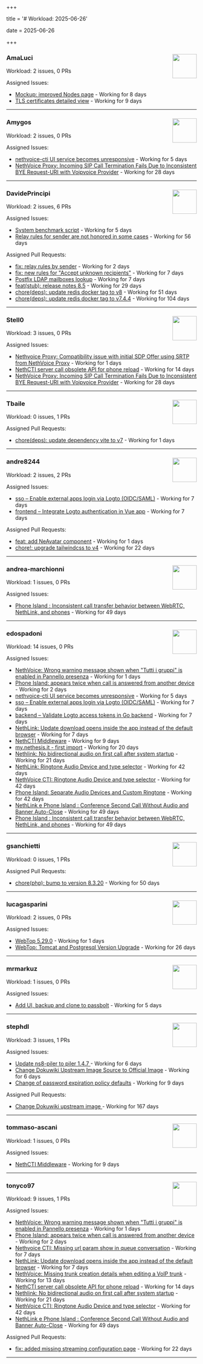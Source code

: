 +++

title = '# Workload: 2025-06-26'

date = 2025-06-26

+++

### AmaLuci <img src='https://avatars.githubusercontent.com/u/166636295?v=4&s=64' width='64' height='64' style='float:right;' /> ###
Workload: 2 issues, 0 PRs


Assigned Issues:
- [Mockup: improved Nodes page](https://github.com/NethServer/dev/issues/7507) - Working for 8 days
- [TLS certificates detailed view](https://github.com/NethServer/dev/issues/7505) - Working for 9 days
---

### Amygos <img src='https://avatars.githubusercontent.com/u/510232?v=4&s=64' width='64' height='64' style='float:right;' /> ###
Workload: 2 issues, 0 PRs


Assigned Issues:
- [nethvoice-cti UI service becomes unresponsive](https://github.com/NethServer/dev/issues/7517) - Working for 5 days
- [NethVoice Proxy: Incoming SIP Call Termination Fails Due to Inconsistent BYE Request-URI with Voipvoice Provider](https://github.com/NethServer/dev/issues/7485) - Working for 28 days
---

### DavidePrincipi <img src='https://avatars.githubusercontent.com/u/2920838?v=4&s=64' width='64' height='64' style='float:right;' /> ###
Workload: 2 issues, 6 PRs


Assigned Issues:
- [System benchmark script](https://github.com/NethServer/dev/issues/7519) - Working for 5 days
- [Relay rules for sender are not honored in some cases](https://github.com/NethServer/dev/issues/7433) - Working for 56 days

Assigned Pull Requests:
- [fix: relay rules by sender](https://github.com/NethServer/ns8-mail/pull/186) - Working for 2 days
- [fix: new rules for "Accept unknown recipients"](https://github.com/NethServer/ns8-docs/pull/173) - Working for 7 days
- [Postfix LDAP mailboxes lookup](https://github.com/NethServer/ns8-mail/pull/184) - Working for 7 days
- [feat(stub): release notes 8.5](https://github.com/NethServer/ns8-docs/pull/168) - Working for 29 days
- [chore(deps): update redis docker tag to v8](https://github.com/NethServer/ns8-core/pull/874) - Working for 51 days
- [chore(deps): update redis docker tag to v7.4.4](https://github.com/NethServer/ns8-core/pull/830) - Working for 104 days
---

### Stell0 <img src='https://avatars.githubusercontent.com/u/4547897?v=4&s=64' width='64' height='64' style='float:right;' /> ###
Workload: 3 issues, 0 PRs


Assigned Issues:
- [Nethvoice Proxy: Compatibility issue with initial SDP Offer using SRTP from NethVoice Proxy](https://github.com/NethServer/dev/issues/7524) - Working for 1 days
- [NethCTI server call obsolete API for phone reload](https://github.com/NethServer/dev/issues/7499) - Working for 14 days
- [NethVoice Proxy: Incoming SIP Call Termination Fails Due to Inconsistent BYE Request-URI with Voipvoice Provider](https://github.com/NethServer/dev/issues/7485) - Working for 28 days
---

### Tbaile <img src='https://avatars.githubusercontent.com/u/8052641?v=4&s=64' width='64' height='64' style='float:right;' /> ###
Workload: 0 issues, 1 PRs


Assigned Pull Requests:
- [chore(deps): update dependency vite to v7](https://github.com/nethesis/parceler/pull/84) - Working for 1 days
---

### andre8244 <img src='https://avatars.githubusercontent.com/u/4612169?v=4&s=64' width='64' height='64' style='float:right;' /> ###
Workload: 2 issues, 2 PRs


Assigned Issues:
- [sso – Enable external apps login via Logto (OIDC/SAML)](https://github.com/NethServer/my/issues/5) - Working for 7 days
- [frontend – Integrate Logto authentication in Vue app](https://github.com/NethServer/my/issues/3) - Working for 7 days

Assigned Pull Requests:
- [feat: add NeAvatar component](https://github.com/nethesis/vue-components/pull/91) - Working for 1 days
- [chore!: upgrade tailwindcss to v4](https://github.com/NethServer/nethsecurity-ui/pull/570) - Working for 22 days
---

### andrea-marchionni <img src='https://avatars.githubusercontent.com/u/6448460?v=4&s=64' width='64' height='64' style='float:right;' /> ###
Workload: 1 issues, 0 PRs


Assigned Issues:
- [Phone Island : Inconsistent call transfer behavior between WebRTC, NethLink, and phones](https://github.com/NethServer/dev/issues/7444) - Working for 49 days
---

### edospadoni <img src='https://avatars.githubusercontent.com/u/6152486?v=4&s=64' width='64' height='64' style='float:right;' /> ###
Workload: 14 issues, 0 PRs


Assigned Issues:
- [NethVoice: Wrong warning message shown when "Tutti i gruppi" is enabled in Pannello presenza](https://github.com/NethServer/dev/issues/7523) - Working for 1 days
- [Phone Island: appears twice when call is answered from another device](https://github.com/NethServer/dev/issues/7521) - Working for 2 days
- [nethvoice-cti UI service becomes unresponsive](https://github.com/NethServer/dev/issues/7517) - Working for 5 days
- [sso – Enable external apps login via Logto (OIDC/SAML)](https://github.com/NethServer/my/issues/5) - Working for 7 days
- [backend – Validate Logto access tokens in Go backend](https://github.com/NethServer/my/issues/4) - Working for 7 days
- [NethLink: Update download opens inside the app instead of the default browser](https://github.com/NethServer/dev/issues/7511) - Working for 7 days
- [NethCTI Middleware](https://github.com/NethServer/dev/issues/7504) - Working for 9 days
- [my.nethesis.it - first import](https://github.com/NethServer/my/issues/1) - Working for 20 days
- [Nethlink: No bidirectional audio on first call after system startup](https://github.com/NethServer/dev/issues/7492) - Working for 21 days
- [NethLink: Ringtone Audio Device and type selector](https://github.com/NethServer/dev/issues/7460) - Working for 42 days
- [NethVoice CTI: Ringtone Audio Device and type selector](https://github.com/NethServer/dev/issues/7459) - Working for 42 days
- [Phone Island: Separate Audio Devices and Custom Ringtone](https://github.com/NethServer/dev/issues/7458) - Working for 42 days
- [NethLink e Phone Island : Conference Second Call Without Audio and Banner Auto-Close](https://github.com/NethServer/dev/issues/7446) - Working for 49 days
- [Phone Island : Inconsistent call transfer behavior between WebRTC, NethLink, and phones](https://github.com/NethServer/dev/issues/7444) - Working for 49 days
---

### gsanchietti <img src='https://avatars.githubusercontent.com/u/804596?v=4&s=64' width='64' height='64' style='float:right;' /> ###
Workload: 0 issues, 1 PRs


Assigned Pull Requests:
- [chore(php): bump to version 8.3.20](https://github.com/NethServer/ns8-webtop/pull/120) - Working for 50 days
---

### lucagasparini <img src='https://avatars.githubusercontent.com/u/11161326?v=4&s=64' width='64' height='64' style='float:right;' /> ###
Workload: 2 issues, 0 PRs


Assigned Issues:
- [WebTop 5.29.0](https://github.com/NethServer/dev/issues/7525) - Working for 1 days
- [WebTop: Tomcat and Postgresql Version Upgrade](https://github.com/NethServer/dev/issues/7489) - Working for 26 days
---

### mrmarkuz <img src='https://avatars.githubusercontent.com/u/31746411?v=4&s=64' width='64' height='64' style='float:right;' /> ###
Workload: 1 issues, 0 PRs


Assigned Issues:
- [Add UI, backup and clone to passbolt](https://github.com/NethServer/dev/issues/7518) - Working for 5 days
---

### stephdl <img src='https://avatars.githubusercontent.com/u/3164851?v=4&s=64' width='64' height='64' style='float:right;' /> ###
Workload: 3 issues, 1 PRs


Assigned Issues:
- [Update ns8-piler to piler 1.4.7 ](https://github.com/NethServer/dev/issues/7516) - Working for 6 days
- [Change Dokuwiki Upstream Image Source to Official Image](https://github.com/NethServer/dev/issues/7514) - Working for 6 days
- [Change of password expiration policy defaults](https://github.com/NethServer/dev/issues/7503) - Working for 9 days

Assigned Pull Requests:
- [Change Dokuwiki upstream image ](https://github.com/NethServer/ns8-dokuwiki/pull/37) - Working for 167 days
---

### tommaso-ascani <img src='https://avatars.githubusercontent.com/u/31596042?v=4&s=64' width='64' height='64' style='float:right;' /> ###
Workload: 1 issues, 0 PRs


Assigned Issues:
- [NethCTI Middleware](https://github.com/NethServer/dev/issues/7504) - Working for 9 days
---

### tonyco97 <img src='https://avatars.githubusercontent.com/u/36625268?v=4&s=64' width='64' height='64' style='float:right;' /> ###
Workload: 9 issues, 1 PRs


Assigned Issues:
- [NethVoice: Wrong warning message shown when "Tutti i gruppi" is enabled in Pannello presenza](https://github.com/NethServer/dev/issues/7523) - Working for 1 days
- [Phone Island: appears twice when call is answered from another device](https://github.com/NethServer/dev/issues/7521) - Working for 2 days
- [Nethvoice CTI: Missing url param show in queue conversation](https://github.com/NethServer/dev/issues/7512) - Working for 7 days
- [NethLink: Update download opens inside the app instead of the default browser](https://github.com/NethServer/dev/issues/7511) - Working for 7 days
- [NethVoice: Missing trunk creation details when editing a VoIP trunk](https://github.com/NethServer/dev/issues/7502) - Working for 13 days
- [NethCTI server call obsolete API for phone reload](https://github.com/NethServer/dev/issues/7499) - Working for 14 days
- [Nethlink: No bidirectional audio on first call after system startup](https://github.com/NethServer/dev/issues/7492) - Working for 21 days
- [NethVoice CTI: Ringtone Audio Device and type selector](https://github.com/NethServer/dev/issues/7459) - Working for 42 days
- [NethLink e Phone Island : Conference Second Call Without Audio and Banner Auto-Close](https://github.com/NethServer/dev/issues/7446) - Working for 49 days

Assigned Pull Requests:
- [fix: added missing streaming configuration page](https://github.com/nethesis/ns8-nethvoice/pull/462) - Working for 22 days
---

